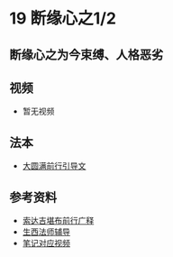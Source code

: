 # 19 断缘心之1/2 

## 断缘心之为今束缚、人格恶劣

## 视频

- 暂无视频

## 法本
- [大圆满前行引导文](/books/dymqx#p128)

## 参考资料

- [索达吉堪布前行广释](/refs/qxgs/qxgs-03xm#1为今束缚)
- [生西法师辅导](/refs/qxgs/fudao/qxgsfd-03xm#p1411)
- [笔记对应视频](/playlist?urls=https://box.hdcxb.net/d/慧灯禅修/007-大圆满前行广释/007-前行广释视频/《大圆满前行》讲解第23课.mp4^0,18:48.84@《前行广释》23课（为今束缚、人格恶劣）|https://box.hdcxb.net/d/慧灯禅修/前行辅导-智诚堪布/前行第02册22-44/大圆满前行第23课2015年06月07日.m4a^0,44:18.5@《前行广释》23课辅导（为今束缚、人格恶劣）)